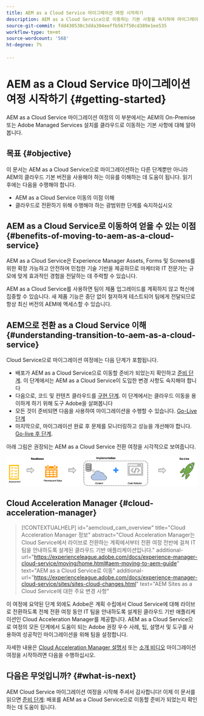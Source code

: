 ```yaml
---
title: AEM as a Cloud Service 마이그레이션 여정 시작하기
description: AEM as a Cloud Service으로 이동하는 기본 사항을 숙지하여 마이그레이션 여정을 시작합니다
source-git-commit: fdd430530c3dda304eeffb567f50cd389e1ee535
workflow-type: tm+mt
source-wordcount: '568'
ht-degree: 7%

---
```


# AEM as a Cloud Service 마이그레이션 여정 시작하기 {#getting-started}

AEM as a Cloud Service 마이그레이션 여정의 이 부분에서는 AEM의 On-Premise 또는 Adobe Managed Services 설치를 클라우드로 이동하는 기본 사항에 대해 알아봅니다.

## 목표 {#objective}

이 문서는 AEM as a Cloud Service으로 마이그레이션하는 다른 단계뿐만 아니라 AEM의 클라우드 기본 버전을 사용해야 하는 이유를 이해하는 데 도움이 됩니다. 읽기 후에는 다음을 수행해야 합니다.

* AEM as a Cloud Service 이동의 이점 이해
* 클라우드로 전환하기 위해 수행해야 하는 광범위한 단계를 숙지하십시오

## AEM as a Cloud Service로 이동하여 얻을 수 있는 이점 {#benefits-of-moving-to-aem-as-a-cloud-service}

AEM as a Cloud Service은 Experience Manager Assets, Forms 및 Screens를 위한 확장 가능하고 안전하며 민첩한 기술 기반을 제공하므로 마케터와 IT 전문가는 규모에 맞게 효과적인 경험을 전달하는 데 주력할 수 있습니다.

AEM as a Cloud Service를 사용하면 팀이 제품 업그레이드를 계획하지 않고 혁신에 집중할 수 있습니다. 새 제품 기능은 중단 없이 철저하게 테스트되어 팀에게 전달되므로 항상 최신 버전의 AEM에 액세스할 수 있습니다.

## AEM으로 전환 as a Cloud Service 이해 {#understanding-transition-to-aem-as-a-cloud-service}

Cloud Service으로 마이그레이션 여정에는 다음 단계가 포함됩니다.

* 배포가 AEM as a Cloud Service으로 이동할 준비가 되었는지 확인하고 [준비 단계](/help/journey-migration/readiness.md). 이 단계에서는 AEM as a Cloud Service이 도입한 변경 사항도 숙지해야 합니다
* 다음으로, 코드 및 컨텐츠 클라우드를 [구현 단계](/help/journey-migration/implementation.md). 이 단계에서는 클라우드 이동을 용이하게 하기 위해 도구 Adobe을 살펴봅니다
* 모든 것이 준비되면 다음을 사용하여 마이그레이션을 수행할 수 있습니다. [Go-Live 단계](/help/journey-migration/go-live.md)
* 마지막으로, 마이그레이션 완료 후 문제를 모니터링하고 성능을 개선해야 합니다. [Go-live 후 단계](/help/journey-migration/post-go-live.md).

아래 그림은 권장되는 AEM as a Cloud Service 전환 여정을 시각적으로 보여줍니다.

![이미지](/help/journey-migration/assets/move-aemcloud-process.png)

## Cloud Acceleration Manager {#cloud-acceleration-manager}

>[!CONTEXTUALHELP]
>id="aemcloud_cam_overview"
>title="Cloud Acceleration Manager 정보"
>abstract="Cloud Acceleration Manager는 Cloud Service에서 라이브로 전환하는 계획에서부터 전환 여정 전반에 걸쳐 IT 팀을 안내하도록 설계된 클라우드 기반 애플리케이션입니다."
>additional-url="https://experienceleague.adobe.com/docs/experience-manager-cloud-service/moving/home.html#aem-moving-to-aem-guide" text="AEM as a Cloud Service로 이동"
>additional-url="https://experienceleague.adobe.com/docs/experience-manager-cloud-service/sites/sites-cloud-changes.html" text="AEM Sites as a Cloud Service에 대한 주요 변경 사항"

이 여정에 요약된 단계 외에도 Adobe은 계획 수립에서 Cloud Service에 대해 라이브로 전환하도록 전체 전환 여정 동안 IT 팀을 안내하도록 설계된 클라우드 기반 애플리케이션인 Cloud Acceleration Manager를 제공합니다. AEM as a Cloud Service으로 여정의 모든 단계에서 도움이 되는 Adobe 권장 우수 사례, 팁, 설명서 및 도구를 사용하여 성공적인 마이그레이션을 위해 팀을 설정합니다.

자세한 내용은 [Cloud Acceleration Manager 설명서](/help/journey-migration/cloud-acceleration-manager/using-cam/getting-started-cam.md) 또는 [소개 비디오](https://experienceleague.adobe.com/?launch=ExperienceManager-A-1-2021.1.migration&amp;recommended=ExperienceManager-A-1-2021.1.migration&amp;lang=en#dashboard/learning) 마이그레이션 여정을 시작하려면 다음을 수행하십시오.

## 다음은 무엇입니까? {#what-is-next}

AEM Cloud Service 마이그레이션 여정을 시작해 주셔서 감사합니다! 이제 이 문서를 읽으면 [준비 단계](/help/journey-migration/readiness.md): 배포를 AEM as a Cloud Service으로 이동할 준비가 되었는지 확인하는 데 도움이 됩니다.
